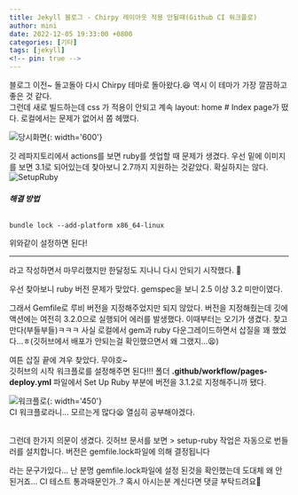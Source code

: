 ```yaml
---
title: Jekyll 블로그 - Chirpy 레이아웃 적용 안될때(Github CI 워크플로)
author: mini
date: 2022-12-05 19:33:00 +0800
categories: [기타]
tags: [jekyll]
<!-- pin: true -->
---
```


 블로그 이전~ 돌고돌아 다시 Chirpy 테마로 돌아왔다.😆 역시 이 테마가 가장 깔끔하고 좋은 것 같다.   
 그런데 새로 빌드하는데 css 가 적용이 안되고 계속 layout: home # Index page가 떴다. 로컬에서는 문제가 없어서 쫌 헤맸다.

![당시화면](/assets/img/posts/page.png){: width='600'} 

 깃 레파지토리에서 actions를 보면 ruby를 셋업할 때 문제가 생겼다. 우선 밑에 이미지를 보면 3.1로 되어있는데 찾아보니 2.7까지 지원하는 것같았다. 확실하지는 않다.
 ![SetupRuby](/assets/img/posts/build.png)

###### **해결 방법**
 ```console
 bundle lock --add-platform x86_64-linux 
 ```
 위와같이 설정하면 된다! 

------------------------------------------------------
 라고 작성하면서 마무리했지만 한달정도 지나니 다시 안되기 시작했다. 😬 
  
 우선 찾아보니 ruby 버전 문제가 맞았다.  gemspec을 보니 2.5 이상 3.2 미만이였다. 

 그래서 Gemfile로 루비 버전을 지정해주었지만 되지 않았다. 버전을 지정해줬는데 깃에 액션에는 여전히 3.2.0으로 실행되어 에러를 발생했다. 이때부터는 오기가 생겼다. 찾고만다(부들부들)ㅋㅋㅋ  사실 로컬에서 gem과 ruby 다운그레이드하면서 삽질을 꽤 했었다...ㅎ(깃허브에서 배포가 안되는걸 확인했으면서 왜 그랬지...😫)

 여튼 삽질 끝에 겨우 찾았다. 무야호~  
깃허브의 시작 워크플로를 설정해주면 된다!!! 폴더 __.github/workflow/pages-deploy.yml__ 파일에서 Set Up Ruby 부분에 버전을 3.1.2로 지정해주니까 됐다.   

 ![워크플로](/assets/img/posts/ruby.png){: width='450'}
   <br/>
 CI 워크플로라니... 모르는게 많다😫 열심히 공부해야겠다.

<br/>
 그런데 한가지 의문이 생겼다. 깃허브 문서를 보면   
 > setup-ruby 작업은 자동으로 번들러를 설치합니다. 버전은 gemfile.lock파일에 의해 결정됩니다

 라는 문구가있다... 난 분명 gemfile.lock파일에 설정 된것을 확인했는데 도대체 왜 안된거죠... CI 테스트 통과때문인가..? 혹시 아시는분 계신다면 댓글 부탁드려요🙏

 


 
